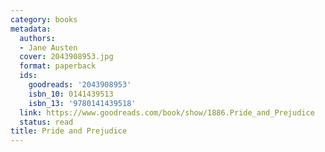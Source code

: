 ```yaml
---
category: books
metadata:
  authors:
  - Jane Austen
  cover: 2043908953.jpg
  format: paperback
  ids:
    goodreads: '2043908953'
    isbn_10: 0141439513
    isbn_13: '9780141439518'
  link: https://www.goodreads.com/book/show/1886.Pride_and_Prejudice
  status: read
title: Pride and Prejudice
---
```

